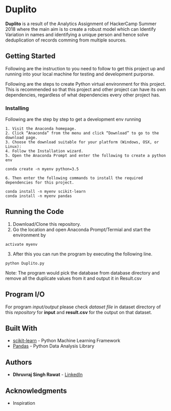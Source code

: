 # Duplito 

**Duplito** is a result of the Analytics Assignment of HackerCamp Summer 2018 where the main aim is to create a robust model which can Identify Variation in names and identifying a unique person and hence solve deduplication of records comming from multiple sources.

## Getting Started

Following are the instruction to you need to follow to get this project up and running into your local machine for testing and development purporse.

Following are the steps to create Python virtual environment for this project. This is recommended so that this project and other project can have its own dependencies, regardless of what dependencies every other project has.


### Installing

Following are the step by step to get a development env running

    1. Visit the Anaconda homepage.
    2. Click “Anaconda” from the menu and click “Download” to go to the download page.
    3. Choose the download suitable for your platform (Windows, OSX, or Linux):
    4. Follow the Installation wizard.
    5. Open the Anaconda Prompt and enter the following to create a python env
```
conda create -n myenv python=3.5
```
    6. Then enter the following commands to install the required dependencies for this project. 
```
conda install -n myenv scikit-learn
conda install -n myenv pandas
```

## Running the Code 

1. Download/Clone this repository.
2. Go the location and open Anaconda Prompt/Termial and start the environment by 
```
activate myenv
```
3. After this you can run the program by executing the following line.
```
python Duplito.py
```

Note: The program would pick the database from database directory and remove all the duplicate values from it and output it in Result.csv 
## Program I/O

For program *input/output* please check *dataset file* in dataset directory of this *repository* for **input** and **result.csv** for the output on that dataset.


## Built With

* [scikit-learn](http://scikit-learn.org/) - Python Machine Learning Framework
* [Pandas](https://pandas.pydata.org/) - Python Data Analysis Library


## Authors

* **Dhruvraj Singh Rawat** - [LinkedIn](https://github.com/PurpleBooth)

## Acknowledgments

* Inspiration



